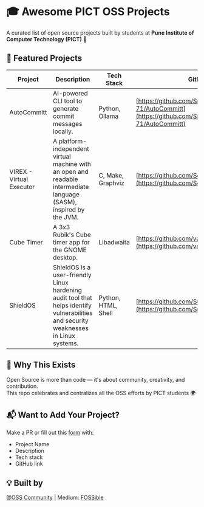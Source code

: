 # 🎓 Awesome PICT OSS Projects

A curated list of open source projects built by students at **Pune Institute of Computer Technology (PICT)** 🚀



## 🌟 Featured Projects

| Project | Description | Tech Stack | GitHub |
|---|---|---|---|
| AutoCommitt | AI-powered CLI tool to generate commit messages locally. | Python, Ollama | [https://github.com/Spartan-71/AutoCommitt](https://github.com/Spartan-71/AutoCommitt) |
| VIREX - Virtual Executor | A platform-independent virtual machine with an open and readable intermediate language (SASM), inspired by the JVM. | C, Make, Graphviz | [https://github.com/Soham-Metha/virex](https://github.com/Soham-Metha/virex) |
| Cube Timer | A 3x3 Rubik's Cube timer app for the GNOME desktop. | Libadwaita | [https://github.com/vallabhvidy/CubeTimer](https://github.com/vallabhvidy/CubeTimer) |
| ShieldOS | ShieldOS is a user-friendly Linux hardening audit tool that helps identify vulnerabilities and security weaknesses in Linux systems. | Python, HTML, Shell | [https://github.com/Suyashp10/ShieldOS](https://github.com/Suyashp10/ShieldOS) |


## 🧠 Why This Exists

Open Source is more than code — it's about community, creativity, and contribution.  
This repo celebrates and centralizes all the OSS efforts by PICT students 🌍


## 📬 Want to Add Your Project?

Make a PR or fill out this [form](https://forms.gle/m1aAnQGW15NjPYZr8) with:
- Project Name
- Description
- Tech stack
- GitHub link


## 💡 Built by

[@OSS Community](https://www.linkedin.com/company/oss-community) | Medium: [FOSSible](https://medium.com/fossible)

